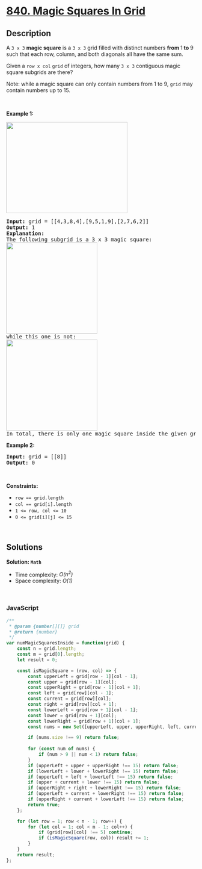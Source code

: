 # [840. Magic Squares In Grid](https://leetcode.com/problems/magic-squares-in-grid)

## Description

<div class="elfjS" data-track-load="description_content"><p>A <code>3 x 3</code> <strong>magic square</strong> is a <code>3 x 3</code> grid filled with distinct numbers <strong>from </strong>1<strong> to </strong>9 such that each row, column, and both diagonals all have the same sum.</p>

<p>Given a <code>row x col</code> <code>grid</code> of integers, how many <code>3 x 3</code> contiguous magic square subgrids are there?</p>

<p>Note: while a magic square can only contain numbers from 1 to 9, <code>grid</code> may contain numbers up to 15.</p>

<p>&nbsp;</p>
<p><strong class="example">Example 1:</strong></p>
<img alt="" src="https://assets.leetcode.com/uploads/2020/09/11/magic_main.jpg" style="width: 322px; height: 242px;">
<pre><strong>Input:</strong> grid = [[4,3,8,4],[9,5,1,9],[2,7,6,2]]
<strong>Output:</strong> 1
<strong>Explanation: </strong>
The following subgrid is a 3 x 3 magic square:
<img alt="" src="https://assets.leetcode.com/uploads/2020/09/11/magic_valid.jpg" style="width: 242px; height: 242px;">
while this one is not:
<img alt="" src="https://assets.leetcode.com/uploads/2020/09/11/magic_invalid.jpg" style="width: 242px; height: 242px;">
In total, there is only one magic square inside the given grid.
</pre>

<p><strong class="example">Example 2:</strong></p>

<pre><strong>Input:</strong> grid = [[8]]
<strong>Output:</strong> 0
</pre>

<p>&nbsp;</p>
<p><strong>Constraints:</strong></p>

<ul>
	<li><code>row == grid.length</code></li>
	<li><code>col == grid[i].length</code></li>
	<li><code>1 &lt;= row, col &lt;= 10</code></li>
	<li><code>0 &lt;= grid[i][j] &lt;= 15</code></li>
</ul>
</div>

<p>&nbsp;</p>

## Solutions

**Solution: `Math`**
- Time complexity: <em>O(n<sup>2</sup>)</em>
- Space complexity: <em>O(1)</em>

<p>&nbsp;</p>

### **JavaScript**

```js
/**
 * @param {number[][]} grid
 * @return {number}
 */
var numMagicSquaresInside = function(grid) {
    const n = grid.length;
    const m = grid[0].length;
    let result = 0;

    const isMagicSquare = (row, col) => {
        const upperLeft = grid[row - 1][col - 1];
        const upper = grid[row - 1][col];
        const upperRight = grid[row - 1][col + 1];
        const left = grid[row][col - 1];
        const current = grid[row][col];
        const right = grid[row][col + 1];
        const lowerLeft = grid[row + 1][col - 1];
        const lower = grid[row + 1][col];
        const lowerRight = grid[row + 1][col + 1];
        const nums = new Set([upperLeft, upper, upperRight, left, current, right, lowerLeft, lower, lowerRight]);

        if (nums.size !== 9) return false;
        
        for (const num of nums) {
            if (num > 9 || num < 1) return false;
        }
        if (upperLeft + upper + upperRight !== 15) return false;
        if (lowerLeft + lower + lowerRight !== 15) return false;
        if (upperLeft + left + lowerLeft !== 15) return false;
        if (upper + current + lower !== 15) return false;
        if (upperRight + right + lowerRight !== 15) return false;
        if (upperLeft + current + lowerRight !== 15) return false;
        if (upperRight + current + lowerLeft !== 15) return false;
        return true;
    };

    for (let row = 1; row < n - 1; row++) {
        for (let col = 1; col < m - 1; col++) {
            if (grid[row][col] !== 5) continue;
            if (isMagicSquare(row, col)) result += 1;
        }
    }
    return result;
};
```
